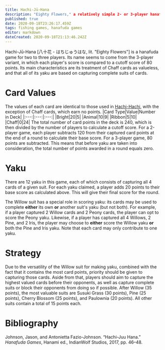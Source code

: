 ```yaml
---
title: Hachi-Jū-Hana
description: "Eighty Flowers," a relatively simple 2- or 3-player hanafuda game
published: true
date: 2020-09-18T23:26:17.459Z
tags: fishing games, hanafuda games
editor: markdown
dateCreated: 2020-09-18T21:13:46.242Z
---
```


Hachi-Jū-Hana [八十花 - はちじゅうはな, lit. "Eighty Flowers"] is a hanafuda game for two to three players. Its name seems to come from the 3-player variant, in which each player's score is compared to a cutoff score of 80 points. Its main characteristics are its treatment of Chaff cards as valueless, and that all of its yaku are based on capturing complete suits of cards.
# Card Values
The values of each card are identical to those used in [Hachi-Hachi](/en/hanafuda/games/hachi-hachi), with the exception of Chaff cards, which earn no points.
|Card Type|Value|Number in Deck|
|:---:|:---:|:---:|
|Bright|20|5|
|Animal|10|9|
|Ribbon|5|10|
|Chaff|0|24|
The total number of card points in the deck is 240, which is then divided by the number of players to calculate a cutoff score. For a 2-player game, each player subtracts 120 from their captured card points at the end of a round to calculate their base score. For a 3-player game, 80 points are subtracted. This means that before yaku are taken into consideration, the total number of points awarded in a round equals zero.
# Yaku
There are 12 yaku in this game, each of which consists of capturing all 4 cards of a given suit. For each yaku claimed, a player adds 20 points to their base score as calculated above. This will give their final score for the round.

The Willow suit has a special role in scoring yaku: its cards may be used to complete **either** its own **or** another suit's yaku (but not both). For example, if a player captured 2 Willow cards and 2 Peony cards, the player can opt to score the Peony yaku. Likewise, if a player has captured all 4 Willows, 2 Pine, and 2 Iris, the player may choose to **either** score the Willow yaku **or** both the Pine and Iris yaku. Note that each card may only contribute to one yaku.
# Strategy
Due to the versatility of the Willow suit for making yaku, combined with the fact that it contains the most card points, priority should be given to capturing those cards. Aside from that, players should aim to capture the highest valued cards before their opponents, as well as capture complete suits or block their opponents from doing so if possible. After Willow (35 points), the most valuable suits are Susuki Grass (30 points), Pine (25 points), Cherry Blossom (25 points), and Paulownia (20 points). All other suits contain a total of 15 points each.
# Bibliography
Johnson, Jason, and Antonietta Fazio-Johnson. “Hachi-Juu Hana.” *Hanafuda Games*, Hanami ed., IndianWolf Studios, 2017, pp. 46–48. 
